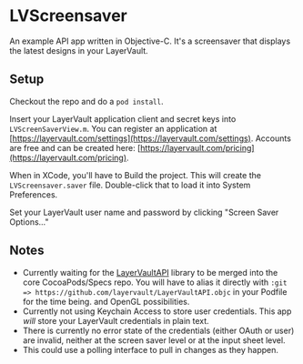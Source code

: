 # LVScreensaver

An example API app written in Objective-C. It's a screensaver that displays the latest designs in your LayerVault.

## Setup

Checkout the repo and do a `pod install`.

Insert your LayerVault application client and secret keys into `LVScreenSaverView.m`. You can register
an application at [https://layervault.com/settings](https://layervault.com/settings). Accounts are free and
can be created here: [https://layervault.com/pricing](https://layervault.com/pricing).

When in XCode, you'll have to Build the project. This will create the `LVScreensaver.saver` file. Double-click 
that to load it into System Preferences.

Set your LayerVault user name and password by clicking "Screen Saver Options..."

## Notes

- Currently waiting for the [LayerVaultAPI](https://github.com/layervault/LayerVaultAPI.objc) library to be 
merged into the core CocoaPods/Specs repo. You will have to alias it directly with `:git => https://github.com/layervault/LayerVaultAPI.objc`
in your Podfile for the time being.
and OpenGL possibilities.
- Currently not using Keychain Access to store user credentials. This app *will* store your LayerVault credentials in plain text.
- There is currently no error state of the credentials (either OAuth or user) are invalid, neither at the screen saver level or at the input sheet level. 
- This could use a polling interface to pull in changes as they happen.
